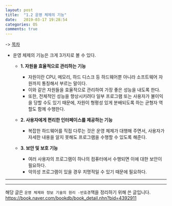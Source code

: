 ```yaml
---
layout: post
title:  "1.2 운영 체제의 기능"
date:   2019-03-17 19:28:54
categories: OS
comments: true
---
```


-> [목차](https://chogyujin.github.io/2019/03/17/%EB%AA%A9%EC%B0%A8/)  


- 운영 체제의 기능은 크게 3가지로 볼 수 있다.  

  - **1. 자원을 효율적으로 관리하는 기능**
  
    - 자원이란 CPU, 메모리, 하드 디스크 등 하드웨어뿐 아니라 소프트웨어 자원까지 통칭해서 부르는 말이다.
    - 이와 같은 자원들을 효율적으로 관리하여 가장 좋은 성능을 내도록 한다.
    - 또한, 전체적인 성능을 향상시키려다 일부 프로그램 또는 사용자가 불이익을 당할 수도 있기 때문에, 자원이 형평성 있게 분배되도록 하는 균형자 역할도 함께 수행한다.
  - **2. 사용자에게 편리한 인터페이스를 제공하는 기능**
    - 복잡한 하드웨어를 직접 다루는 것은 운영 체제가 대행해 주면서, 사용자가 자세한 내용을 알지 못해도 프로그램을 수행할 수 있도록 해준다.
  - **3. 보안 및 보호 기능**
     - 여러 사용자의 프로그램이 하나의 컴퓨터에서 수행되면 이에 대한 보안이 필요하다.
     - 악의성 프로그램이 있을 경우 치명적일 수 있기 때문에 필요하다.


---  

---  


해당 글은 `운영 체제와 정보 기술의 원리 -반효경`책을 정리하기 위해 쓴 글입니다.  
https://book.naver.com/bookdb/book_detail.nhn?bid=4392911
